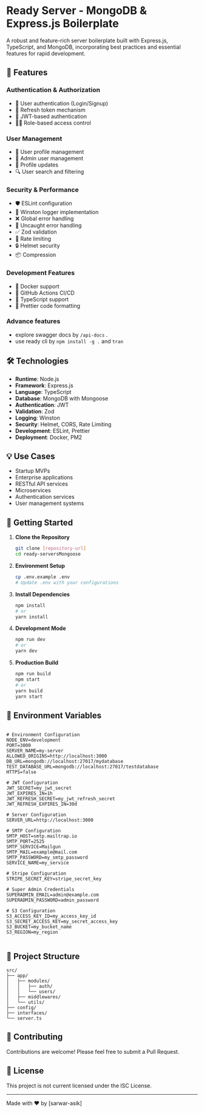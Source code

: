 # Ready Server - MongoDB & Express.js Boilerplate

A robust and feature-rich server boilerplate built with Express.js, TypeScript, and MongoDB, incorporating best practices and essential features for rapid development.

## 🚀 Features

### Authentication & Authorization
- 🔐 User authentication (Login/Signup)
- 🔄 Refresh token mechanism
- 🎫 JWT-based authentication
- 👮‍♂️ Role-based access control

### User Management
- 👤 User profile management
- 👥 Admin user management
- 📝 Profile updates
- 🔍 User search and filtering

### Security & Performance
- 🛡️ ESLint configuration
- 📝 Winston logger implementation
- ❌ Global error handling
- 🔄 Uncaught error handling
- ✅ Zod validation
- 🚧 Rate limiting
- 🔒 Helmet security
- 📦 Compression

### Development Features
- 🐳 Docker support
- 🔄 GitHub Actions CI/CD
- 🎯 TypeScript support
- 🎨 Prettier code formatting

### Advance features
- explore swagger docs by `/api-docs` .
- use ready cli by `npm install -g .` and  `tran`

## 🛠️ Technologies

- **Runtime**: Node.js
- **Framework**: Express.js
- **Language**: TypeScript
- **Database**: MongoDB with Mongoose
- **Authentication**: JWT
- **Validation**: Zod
- **Logging**: Winston
- **Security**: Helmet, CORS, Rate Limiting
- **Development**: ESLint, Prettier
- **Deployment**: Docker, PM2

## 💡 Use Cases

- Startup MVPs
- Enterprise applications
- RESTful API services
- Microservices
- Authentication services
- User management systems


## 🚀 Getting Started

1. **Clone the Repository**
   ```bash
   git clone [repository-url]
   cd ready-serversMongoose
   ```

2. **Environment Setup**
   ```bash
   cp .env.example .env
   # Update .env with your configurations
   ```

3. **Install Dependencies**
   ```bash
   npm install
   # or
   yarn install
   ```

4. **Development Mode**
   ```bash
   npm run dev
   # or
   yarn dev
   ```

5. **Production Build**
   ```bash
   npm run build
   npm start
   # or
   yarn build
   yarn start
   ```

## 🔧 Environment Variables

```env

# Environment Configuration
NODE_ENV=development
PORT=3000
SERVER_NAME=my-server
ALLOWED_ORIGINS=http://localhost:3000
DB_URL=mongodb://localhost:27017/mydatabase
TEST_DATABASE_URL=mongodb://localhost:27017/testdatabase
HTTPS=false

# JWT Configuration
JWT_SECRET=my_jwt_secret
JWT_EXPIRES_IN=1h
JWT_REFRESH_SECRET=my_jwt_refresh_secret
JWT_REFRESH_EXPIRES_IN=30d

# Server Configuration
SERVER_URL=http://localhost:3000

# SMTP Configuration
SMTP_HOST=smtp.mailtrap.io
SMTP_PORT=2525
SMTP_SERVICE=Mailgun
SMTP_MAIL=example@mail.com
SMTP_PASSWORD=my_smtp_password
SERVICE_NAME=my_service

# Stripe Configuration
STRIPE_SECRET_KEY=stripe_secret_key

# Super Admin Credentials
SUPERADMIN_EMAIL=admin@example.com
SUPERADMIN_PASSWORD=admin_password

# S3 Configuration
S3_ACCESS_KEY_ID=my_access_key_id
S3_SECRET_ACCESS_KEY=my_secret_access_key
S3_BUCKET=my_bucket_name
S3_REGION=my_region


```

## 📁 Project Structure

```
src/
├── app/
│   ├── modules/
│   │   ├── auth/
│   │   └── users/
│   ├── middlewares/
│   └── utils/
├── config/
├── interfaces/
└── server.ts
```

## 🤝 Contributing

Contributions are welcome! Please feel free to submit a Pull Request.



## 📝 License

This project is not current licensed under the ISC License.

---

Made with ❤️ by [sarwar-asik]

